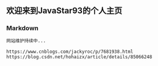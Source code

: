 ## 欢迎来到JavaStar93的个人主页



### Markdown

```markdown
网站维护持续中...

https://www.cnblogs.com/jackyroc/p/7681938.html
https://blog.csdn.net/hohaizx/article/details/85066248
```

